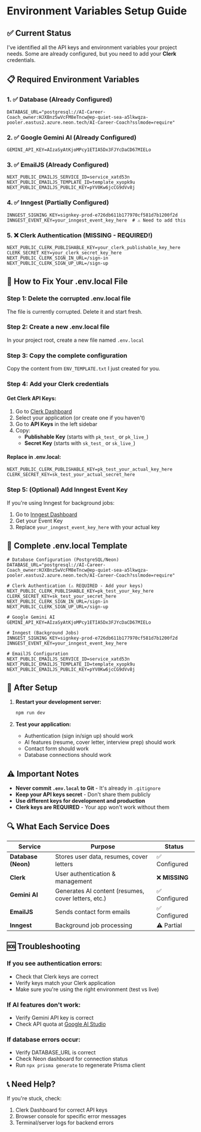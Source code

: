 # Environment Variables Setup Guide

## ✅ Current Status

I've identified all the API keys and environment variables your project needs. Some are already configured, but you need to add your **Clerk** credentials.

## 📋 Required Environment Variables

### 1. ✅ Database (Already Configured)
```env
DATABASE_URL="postgresql://AI-Career-Coach_owner:HJXBnz5wVcFM8eTncw@ep-quiet-sea-a5lkwqza-pooler.eastus2.azure.neon.tech/AI-Career-Coach?sslmode=require"
```

### 2. ✅ Google Gemini AI (Already Configured)
```env
GEMINI_API_KEY=AIzaSyAtKjoMPcy1ETIA5Dx3FJYcDaCD67MIELo
```

### 3. ✅ EmailJS (Already Configured)
```env
NEXT_PUBLIC_EMAILJS_SERVICE_ID=service_xatd53n
NEXT_PUBLIC_EMAILJS_TEMPLATE_ID=template_xyopk9u
NEXT_PUBLIC_EMAILJS_PUBLIC_KEY=pYV0Kw6jcCG9dVv8j
```

### 4. ✅ Inngest (Partially Configured)
```env
INNGEST_SIGNING_KEY=signkey-prod-e726db611b177970cf581d7b1200f2d
INNGEST_EVENT_KEY=your_inngest_event_key_here  # ⚠️ Need to add this
```

### 5. ❌ Clerk Authentication (MISSING - REQUIRED!)
```env
NEXT_PUBLIC_CLERK_PUBLISHABLE_KEY=your_clerk_publishable_key_here
CLERK_SECRET_KEY=your_clerk_secret_key_here
NEXT_PUBLIC_CLERK_SIGN_IN_URL=/sign-in
NEXT_PUBLIC_CLERK_SIGN_UP_URL=/sign-up
```

## 🔧 How to Fix Your .env.local File

### Step 1: Delete the corrupted .env.local file
The file is currently corrupted. Delete it and start fresh.

### Step 2: Create a new .env.local file
In your project root, create a new file named `.env.local`

### Step 3: Copy the complete configuration
Copy the content from `ENV_TEMPLATE.txt` I just created for you.

### Step 4: Add your Clerk credentials

#### Get Clerk API Keys:
1. Go to [Clerk Dashboard](https://dashboard.clerk.com/)
2. Select your application (or create one if you haven't)
3. Go to **API Keys** in the left sidebar
4. Copy:
   - **Publishable Key** (starts with `pk_test_` or `pk_live_`)
   - **Secret Key** (starts with `sk_test_` or `sk_live_`)

#### Replace in .env.local:
```env
NEXT_PUBLIC_CLERK_PUBLISHABLE_KEY=pk_test_your_actual_key_here
CLERK_SECRET_KEY=sk_test_your_actual_secret_here
```

### Step 5: (Optional) Add Inngest Event Key
If you're using Inngest for background jobs:
1. Go to [Inngest Dashboard](https://www.inngest.com/)
2. Get your Event Key
3. Replace `your_inngest_event_key_here` with your actual key

## 📝 Complete .env.local Template

```env
# Database Configuration (PostgreSQL/Neon)
DATABASE_URL="postgresql://AI-Career-Coach_owner:HJXBnz5wVcFM8eTncw@ep-quiet-sea-a5lkwqza-pooler.eastus2.azure.neon.tech/AI-Career-Coach?sslmode=require"

# Clerk Authentication (⚠️ REQUIRED - Add your keys)
NEXT_PUBLIC_CLERK_PUBLISHABLE_KEY=pk_test_your_key_here
CLERK_SECRET_KEY=sk_test_your_secret_here
NEXT_PUBLIC_CLERK_SIGN_IN_URL=/sign-in
NEXT_PUBLIC_CLERK_SIGN_UP_URL=/sign-up

# Google Gemini AI
GEMINI_API_KEY=AIzaSyAtKjoMPcy1ETIA5Dx3FJYcDaCD67MIELo

# Inngest (Background Jobs)
INNGEST_SIGNING_KEY=signkey-prod-e726db611b177970cf581d7b1200f2d
INNGEST_EVENT_KEY=your_inngest_event_key_here

# EmailJS Configuration
NEXT_PUBLIC_EMAILJS_SERVICE_ID=service_xatd53n
NEXT_PUBLIC_EMAILJS_TEMPLATE_ID=template_xyopk9u
NEXT_PUBLIC_EMAILJS_PUBLIC_KEY=pYV0Kw6jcCG9dVv8j
```

## 🚀 After Setup

1. **Restart your development server:**
   ```bash
   npm run dev
   ```

2. **Test your application:**
   - Authentication (sign in/sign up) should work
   - AI features (resume, cover letter, interview prep) should work
   - Contact form should work
   - Database connections should work

## ⚠️ Important Notes

- **Never commit `.env.local` to Git** - It's already in `.gitignore`
- **Keep your API keys secret** - Don't share them publicly
- **Use different keys for development and production**
- **Clerk keys are REQUIRED** - Your app won't work without them

## 🔍 What Each Service Does

| Service | Purpose | Status |
|---------|---------|--------|
| **Database (Neon)** | Stores user data, resumes, cover letters | ✅ Configured |
| **Clerk** | User authentication & management | ❌ **MISSING** |
| **Gemini AI** | Generates AI content (resumes, cover letters, etc.) | ✅ Configured |
| **EmailJS** | Sends contact form emails | ✅ Configured |
| **Inngest** | Background job processing | ⚠️ Partial |

## 🆘 Troubleshooting

### If you see authentication errors:
- Check that Clerk keys are correct
- Verify keys match your Clerk application
- Make sure you're using the right environment (test vs live)

### If AI features don't work:
- Verify Gemini API key is correct
- Check API quota at [Google AI Studio](https://aistudio.google.com/)

### If database errors occur:
- Verify DATABASE_URL is correct
- Check Neon dashboard for connection status
- Run `npx prisma generate` to regenerate Prisma client

## 📞 Need Help?

If you're stuck, check:
1. Clerk Dashboard for correct API keys
2. Browser console for specific error messages
3. Terminal/server logs for backend errors
